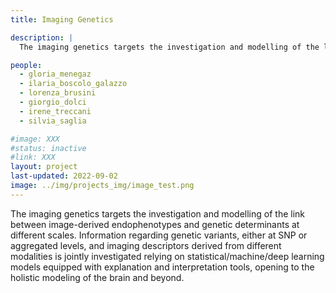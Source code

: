 ```yaml
---
title: Imaging Genetics

description: |
  The imaging genetics targets the investigation and modelling of the link between image-derived endophenotypes and genetic determinants at different scales. Information regarding genetic variants, either at SNP or aggregated levels, and imaging descriptors derived from different modalities is jointly investigated relying on statistical/machine/deep learning models equipped with explanation and interpretation tools, opening to the holistic modeling of the brain and beyond.

people:
  - gloria_menegaz
  - ilaria_boscolo_galazzo
  - lorenza_brusini
  - giorgio_dolci
  - irene_treccani
  - silvia_saglia

#image: XXX
#status: inactive
#link: XXX
layout: project
last-updated: 2022-09-02
image: ../img/projects_img/image_test.png
---
```


The imaging genetics targets the investigation and modelling of the link between image-derived endophenotypes and genetic determinants at different scales. Information regarding genetic variants, either at SNP or aggregated levels, and imaging descriptors derived from different modalities is jointly investigated relying on statistical/machine/deep learning models equipped with explanation and interpretation tools, opening to the holistic modeling of the brain and beyond.
